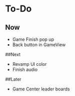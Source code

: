 #  To-Do

## Now
- Game Finish pop up
- Back button in GameView


##Next
- Revamp UI color
- Finish audio

##Later
- Game Center leader boards
